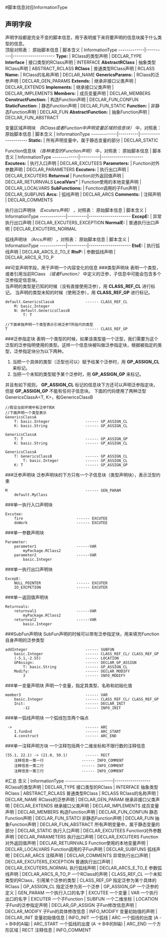 #脚本信息对应InformationType
## 声明字段
声明字段都是完全不变的脚本信息，用于表明接下来将要声明的信息块属于什么类型的信息。  
顶层对照表：
原始脚本信息  | 脚本含义  |   InformationType
-------------|----------|---------------------
**Type:**               |   RClass的类型声明     |     DECLAR_TYPE
**Interface**           | 接口类型的RClass声明  | INTERFACE
**AbstractRClass**      | 抽象类型RClass声明      |   ABSTRACT_RCLASS
**RClass**              |   普通类型RClass声明    |   RCLASS
**Name:**               |   RClass的名称声明     |     DECLAR_NAME
**GenericsParams:**     |   RClass的泛参声明     |     DECLAR_GEN_PARAMS
**Extends:**            |   继承非接口父类声明   |      DECLAR_EXTENDS
**Implements:**         |   继承接口父类声明    |    DECLAR_IMPLEMENTS
**Members:**            |   成员变量声明        |   DECLAR_MEMBERS
**ConstructFunction:**  |   构造Function声明    |   DECLAR_FUN_CONFUN
**StaticFunction:**     |   静态Function声明    |   DECLAR_FUN_STATIC
**Function:**           |   非静态Function声明  |   DECLAR_FUN
**AbstractFunction:**   |   抽象Function声明    |   DECLAR_FUN_ABSTRACT


变量区域声明块 *（RClass或者Function中声明变量区域的信息块）* 中，对照表：
原始脚本信息  | 脚本含义  |   InformationType
-------------|----------|---------------------
**Static:**  | 所有声明变量中，属于静态变量的部分    | DECLAR_STATIC

Function信息块 *（各种类型的Function声明）* 中，对照表：
原始脚本信息  | 脚本含义  |   InformationType
-------------|----------|---------------------
**Excutees:** | 执行入口声明  | DECLAR_EXCUTEES
**Parameters:** | Function对外参数声明    | DECLAR_PARAMETERS
**Excuters:**   | 执行出口声明    |   DECLAR_EXCUTERS
**Returnval**   | Function对外返回值声明   |   DECLAR_RETURNVALS
**LocalVars"**  | Function使用的本地变量声明 | DECLAR_LOCALVARS
**SubFunctions:**   | Function调用的子Fun声明 |   DECLAR_SUBFUNS
**Arcs:**       | 弧线声明      | DECLAR_ARCS
**Comments:**   |   注释声明    | DECLAR_COMMENTS

执行出口声明块 *（Excuters声明）* ，对照表：
原始脚本信息  | 脚本含义  |   InformationType
-------------|----------|---------------------
**ExcepE:**  |  异常执行出口声明 | DECLAR_EXCUTERS_EXCEPTION
**NormalE:**  |  普通执行出口声明 | DECLAR_EXCUTERS_NORMAL

弧线声明块 *（Arcs声明）* ，对照表：
原始脚本信息  | 脚本含义  |   InformationType
-------------|----------|---------------------
**EtoE:**   | 执行弧线声明    | DECLAR_ARCS_E_TO_E
**RtoP:**   | 参数弧线声明    | DECLAR_ARCS_R_TO_P

##可变声明字段，用于声明一个内容变化的信息
###类型声明块
表明一个类型，或者引用当前RClass *（或者Function）* 中定义的泛参，子信息中可能会包含多个泛参指定信息块。  
当声明的类型是已知的时候（没有直接使用泛参），用 **CLASS_REF_CL** 进行标记。
当声明的类型未知的时候（使用泛参），用 **CLASS_REF_GP** 进行标记。
```
default.GenericsClassA              ------ CLASS_REF_CL
    M: basic.Integer
    N: default.GenericsClassB
        T: T

//下面单独声明一个类型表示引用泛参T所指代的类型
T                                   ------ CLASS_REF_GP
```

###泛参指定块
表明一个类型的时候，如果该类型是一个泛型，我们需要为这个泛型的泛参指明使用的类型。这样一个信息块被叫做泛参指定块，根据被指定的类型，泛参指定块分为以下两种。
1. 当把一个具体的类型（泛型也可以）赋予给某个泛参时，用 **GP_ASSIGN_CL** 来标记。
2. 当把一个未知的类型赋予某个泛参时，用 **GP_ASSIGN_GP** 来标记。  

并且有如下规则， **GP_ASSIGN_CL** 标记的信息块下方还可以声明泛参指定块，但是 **GP_ASSIGN_GP** 不能有任何子信息块。
下面的代码使用了两种泛型GenericsClassA<T, K>，和GenericsClassB<T>
```
//假设当前环境中有泛参T和K
//下面声明一个类型表示
GenericsClassA
    T: basic.Integer                ------ GP_ASSIGN_CL
    K: basic.String                 ------ GP_ASSIGN_CL

GenericsClassA
    T: T                            ------ GP_ASSIGN_GP
    K: basic.String                 ------ GP_ASSIGN_CL

GenericsClassA
    T: GenericsClassB               ------ GP_ASSIGN_CL
        T: basic.Integer            ------ GP_ASSIGN_CL
    K: T                            ------ GP_ASSIGN_GP
```

###泛参声明块
泛参声明块的下方只有一个子信息块（类型声明块），表示泛型约束
```
M                                   ------ GEN_PARAM
    default.MyClass
```

###单一执行入口声明块
```
Excutee:
    fire                        ------ EXCUTEE
    doWork                      ------ EXCUTEE
```

###单一参数声明块
```
Parameter:
    parameter1                  ------VAR
        myPackage.RClass2
	parameter2                  ------VAR
        basic.Integer
```

###单一执行出口声明块
```
ExcepE:
    NULL_POINTER                ------ EXCUTER
    IO_EXCPETION                ------ EXCUTER
```

###单一返回值声明块
```
Returnvals:
    returnval1                  ------VAR
        myPackage.RClass2
	returnval2                  ------VAR
        basic.Integer
```

###SubFun声明块
SubFun声明的时候可以带有泛参指定块，用来填充Function自身声明的泛参类型
```
addInteger                          ------ SUBFUN
    basic.Integer                   ------ CLASS_REF_CL/ CLASS_REF_GP
    (-5.1,-2.55)                    ------ LOCATION
    GPAssign:                       ------ DECLAR_GP_ASSIGN
        T: basic.String             ------ GP_ASSIGN_CL
    Modify:                         ------ DECLAR_MODIFY
        3                           ------ INFO_MODIFY
```

###单一变量声明块
声明一个变量，指定其类型、名称和初始化值
```
member3                             ------ VAR
    basic.Integer                   ------ CLASS_REF_CL/ CLASS_REF_GP
    Init:                           ------ DECLAR_INIT
        -12                         ------ INFO_INIT
```

###单一弧线声明块
一个弧线包含两个端点
```
 ->                                 ------ ARC
    1.funEnd                        ------ ARC_START
    4.construct                     ------ ARC_END
```

###单一注释声明方块
一个注释包括两个二维坐标和不限行数的注释信息
```
(55.1, 22.1) -> (21.0, 50.1)        ------ RECT
    注释信息一第一行                 ------ INFO_COMMENT
    注释信息一第二行                 ------ INFO_COMMENT
    注释信息一第三行                 ------ INFO_COMMENT
```

#汇总
含义         |           InformationType
------------------------|------------------
RClass的类型声明     |     DECLAR_TYPE
接口类型的RClass  | INTERFACE
抽象类型RClass      |   ABSTRACT_RCLASS
普通类型RClass    |   RCLASS
RClass的名称声明     |     DECLAR_NAME
RClass的泛参声明     |     DECLAR_GEN_PARAM
继承非接口父类声明   |      DECLAR_EXTENDS
继承接口父类声明    |    DECLAR_IMPLEMENTS
成员变量声明        |   DECLAR_MEMBERS
构造Function声明    |   DECLAR_FUN_CONFUN
静态Function声明    |   DECLAR_FUN_STATCI
非静态Function声明  |   DECLAR_FUN
抽象Function声明    |   DECLAR_FUN_ABSTRACT
所有声明变量中，属于静态变量的部分    | DECLAR_STATIC
执行入口声明  | DECLAR_EXCUTEES
Function对外参数声明    | DECLAR_PARAMETERS
执行出口声明    |   DECLAR_EXCUTERS
Function对外返回值声明   |   DECLAR_RETURNVALS
Function使用的本地变量声明 | DECLAR_LOCALVARS
Function调用的子Fun声明 |   DECLAR_SUBFUNS
弧线声明      | DECLAR_ARCS
注释声明    | DECLAR_COMMENTS
异常执行出口声明 | DECLAR_EXCUTERS_EXCEPTION
普通执行出口声明 | DECLAR_EXCUTERS_NORMAL
执行弧线声明    | DECLAR_ARCS_E_TO_E
参数弧线声明    | DECLAR_ARCS_R_TO_P
一个RClass的声明  | CLASS_REF_CL
一个未知类型的RClass，引用某个泛参的类型    | CLASS_REF_GP
指定泛参为某个具体的RClass    |   GP_ASSIGN_CL
指定泛参为另一个泛参          |   GP_ASSIGN_GP
一个泛参的定义                |       GEN_PARAM
一个执行入口的名字            |       EXCUTEE
一个变量                     |       VAR
一个执行出口的名字            |       EXCUTER
一个子Function              |       SUBFUN
一个二维坐标                |       LOCATION
子Fun的泛参指定声明    |       DECLAR_GP_ASSIGN
子Fun修改信息声明           |       DECLAR_MODIFY
子Fun的具体修改信息         |       INFO_MODIFY
变量初始值的声明           |       DECLAR_INIT
变量初始值信息            |       INFO_INIT
一个弧线                |       ARC
一个弧线的出度 (A -> B中的A端)          |       ARC_START
一个弧线的出度 (A -> B中的B端)                |       ARC_END
一个方形区域                |       RECT
注释信息                |       INFO_COMMENT
